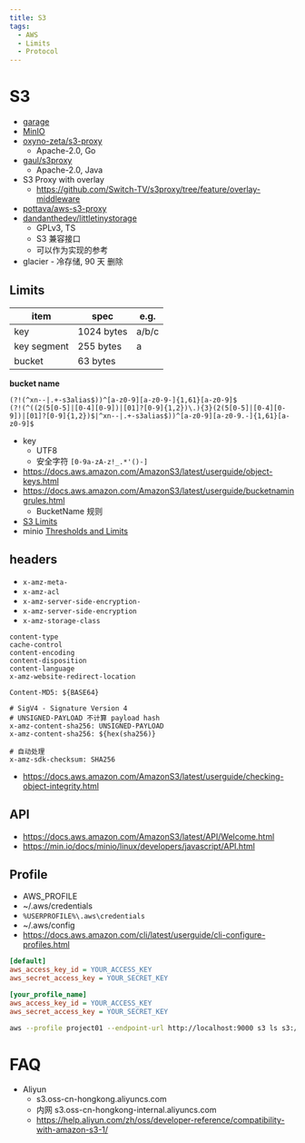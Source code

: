 ```yaml
---
title: S3
tags:
  - AWS
  - Limits
  - Protocol
---
```


# S3

- [garage](./garage.md)
- [MinIO](../minio/README.md)
- [oxyno-zeta/s3-proxy](https://github.com/oxyno-zeta/s3-proxy)
  - Apache-2.0, Go
- [gaul/s3proxy](https://github.com/gaul/s3proxy)
  - Apache-2.0, Java
- S3 Proxy with overlay
  - https://github.com/Switch-TV/s3proxy/tree/feature/overlay-middleware
- [pottava/aws-s3-proxy](https://github.com/pottava/aws-s3-proxy)
- [dandanthedev/littletinystorage](https://github.com/dandanthedev/littletinystorage)
  - GPLv3, TS
  - S3 兼容接口
  - 可以作为实现的参考
- glacier - 冷存储, 90 天 删除

## Limits

| item        | spec       | e.g.  |
| ----------- | ---------- | ----- |
| key         | 1024 bytes | a/b/c |
| key segment | 255 bytes  | a     |
| bucket      | 63 bytes   |

**bucket name**

```
(?!(^xn--|.+-s3alias$))^[a-z0-9][a-z0-9-]{1,61}[a-z0-9]$
(?!(^((2(5[0-5]|[0-4][0-9])|[01]?[0-9]{1,2})\.){3}(2(5[0-5]|[0-4][0-9])|[01]?[0-9]{1,2})$|^xn--|.+-s3alias$))^[a-z0-9][a-z0-9.-]{1,61}[a-z0-9]$
```

- key
  - UTF8
  - 安全字符 `[0-9a-zA-z!_.*'()-]`
- https://docs.aws.amazon.com/AmazonS3/latest/userguide/object-keys.html
- https://docs.aws.amazon.com/AmazonS3/latest/userguide/bucketnamingrules.html
  - BucketName 规则
- [S3 Limits](https://docs.aws.amazon.com/AmazonS3/latest/userguide/qfacts.html)
- minio [Thresholds and Limits](https://min.io/docs/minio/linux/operations/concepts/thresholds.html)

## headers

- `x-amz-meta-`
- `x-amz-acl`
- `x-amz-server-side-encryption-`
- `x-amz-server-side-encryption`
- `x-amz-storage-class`

```
content-type
cache-control
content-encoding
content-disposition
content-language
x-amz-website-redirect-location

Content-MD5: ${BASE64}

# SigV4 - Signature Version 4
# UNSIGNED-PAYLOAD 不计算 payload hash
x-amz-content-sha256: UNSIGNED-PAYLOAD
x-amz-content-sha256: ${hex(sha256)}

# 自动处理
x-amz-sdk-checksum: SHA256
```

- https://docs.aws.amazon.com/AmazonS3/latest/userguide/checking-object-integrity.html

## API

- https://docs.aws.amazon.com/AmazonS3/latest/API/Welcome.html
- https://min.io/docs/minio/linux/developers/javascript/API.html

## Profile

- AWS_PROFILE
- ~/.aws/credentials
- `%USERPROFILE%\.aws\credentials`
- ~/.aws/config
- https://docs.aws.amazon.com/cli/latest/userguide/cli-configure-profiles.html

```ini title="~/.aws/credentials"
[default]
aws_access_key_id = YOUR_ACCESS_KEY
aws_secret_access_key = YOUR_SECRET_KEY

[your_profile_name]
aws_access_key_id = YOUR_ACCESS_KEY
aws_secret_access_key = YOUR_SECRET_KEY
```

```bash
aws --profile project01 --endpoint-url http://localhost:9000 s3 ls s3://my-bucket01/
```

# FAQ

- Aliyun
  - s3.oss-cn-hongkong.aliyuncs.com
  - 内网 s3.oss-cn-hongkong-internal.aliyuncs.com
  - https://help.aliyun.com/zh/oss/developer-reference/compatibility-with-amazon-s3-1/
